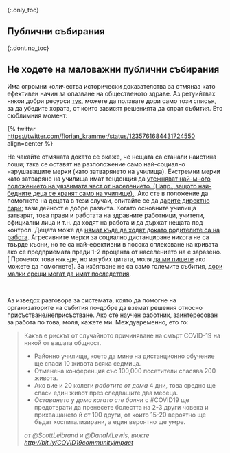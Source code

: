 {:.only_toc}
## Публични събирания

{:.dont.no_toc}
## Не ходете на маловажни публични събирания

Има огромни количества исторически доказателства за отмянаа като ефективен начин за опазване на общественото здраве. Аз ретуийтвах някои добри ресурси [тук](https://twitter.com/joshmich/status/1235906489921007616), можете да ползвате дори само този списък, за да убедите хората, от които зависят решенията да спрат събития.
Ето сюблимния момент:

{% twitter https://twitter.com/florian_krammer/status/1235761684431724550 align=center %}

Не чакайте отмяната докато се окаже, че нещата са станали наистина лоши; така се оставят на разположение само най-социално нарушаващите мерки (като затварянето на училища). Екстремни мерки като затваряне на училища имат тенденция да [утежняват най-много положението на уязвимата част от населението. (Напр., защото най-бедните деца се хранят само на училище).](https://twitter.com/AWhitTwit/status/1236010269605687296). Ако сте в положение да помогнете на децата в тези случаи, опитайте се да [дарите директно пари](https://twitter.com/ClintSmithIII/status/1237004025331167233); тази дейност е добре развита. Когато основните училища затварят, това прави и работата на здравните работници, учители, официални лица и т.н. да ходят на работа и да държат нещата под контрол. Децата може да [нямат къде да ходят докато родителите са на работа](https://twitter.com/AWhitTwit/status/1236010269605687296). Агресивните мерки за социално дистанциране никога не са твърде късни, но те са най-ефективни в посока сплексване на кривата ако се предприемата преди 1-2 процента от населението на е заразено.\[ Прочетох това някъде, но изгубих цитата, моля  [да ми пишете](https://twitter.com/figgyjam) ако можете да помогнете\]. За избягване не са само големите събития, [дори малки срещи могат да имат последствия](https://www.bloomberg.com/news/articles/2020-03-06/biogen-employees-test-positive-for-covid-19-after-boston-meeting?utm_medium=social&utm_campaign=socialflow-organic&utm_source=twitter&cmpid=socialflow-twitter-business&utm_content=business).

 

Аз изведох разговора за системата, която да помогне на организаторите на събития по-добре да вземат решения относно присъстване/неприсъстване. Ако сте научен работник, заинтересован за работа по това, моля, кажете ми. Междувременно, ето го:

> Какъв е рискът от случайното причиняване на смърт COVID-19 на някой от вашата общност.
>
> - Районно училище, което да мине на дистанционно обучение ще спаси 10 живота всяка седмица.
> - Отменена конференция със 100,000 посетители спасява 200 живота.
> - Ако вие и 20 колеги  _работите от дома_ 4 дни, това средно ще спаси един живот през следващите два месеца.
> - _Оставането у дома когато сте болни_ с #COVID19 ще предотврати да пренесете болестта на 2-3 други човека и прихващането й от 100 други, от които 15-20 вероятно ще бъдат хоспитализирани, а един вероятно ще умре.
> 
> _от @ScottLeibrand и @DanaMLewis, вижте http://bit.ly/COVID19communityimpact_
